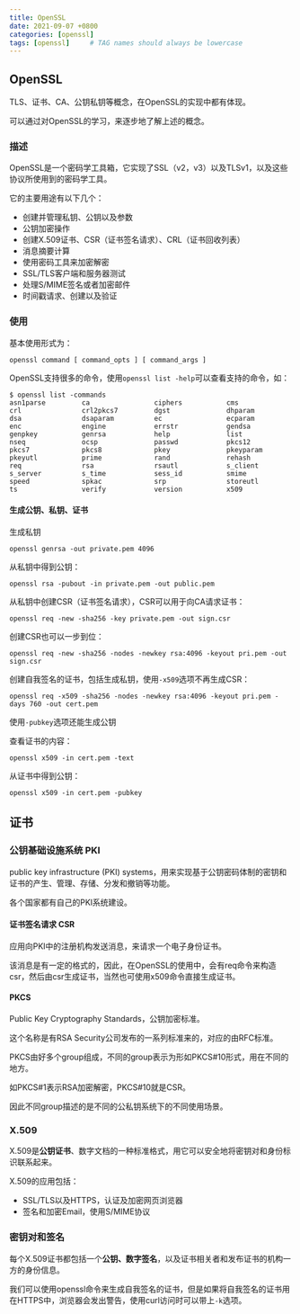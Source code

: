 ```yaml
---
title: OpenSSL
date: 2021-09-07 +0800
categories: [openssl]
tags: [openssl]     # TAG names should always be lowercase
---
```

## OpenSSL

TLS、证书、CA、公钥私钥等概念，在OpenSSL的实现中都有体现。

可以通过对OpenSSL的学习，来逐步地了解上述的概念。



### 描述

OpenSSL是一个密码学工具箱，它实现了SSL（v2，v3）以及TLSv1，以及这些协议所使用到的密码学工具。

它的主要用途有以下几个：

- 创建并管理私钥、公钥以及参数
- 公钥加密操作
- 创建X.509证书、CSR（证书签名请求）、CRL（证书回收列表）
- 消息摘要计算
- 使用密码工具来加密解密
- SSL/TLS客户端和服务器测试
- 处理S/MIME签名或者加密邮件
- 时间戳请求、创建以及验证



### 使用

基本使用形式为：

```
openssl command [ command_opts ] [ command_args ]
```

OpenSSL支持很多的命令，使用`openssl list -help`可以查看支持的命令，如：

```
$ openssl list -commands
asn1parse         ca                ciphers           cms               
crl               crl2pkcs7         dgst              dhparam           
dsa               dsaparam          ec                ecparam           
enc               engine            errstr            gendsa            
genpkey           genrsa            help              list              
nseq              ocsp              passwd            pkcs12            
pkcs7             pkcs8             pkey              pkeyparam         
pkeyutl           prime             rand              rehash            
req               rsa               rsautl            s_client          
s_server          s_time            sess_id           smime             
speed             spkac             srp               storeutl          
ts                verify            version           x509   
```

#### 生成公钥、私钥、证书

生成私钥

```
openssl genrsa -out private.pem 4096
```

从私钥中得到公钥：

```
openssl rsa -pubout -in private.pem -out public.pem
```

从私钥中创建CSR（证书签名请求），CSR可以用于向CA请求证书：

```
openssl req -new -sha256 -key private.pem -out sign.csr
```

创建CSR也可以一步到位：

```
openssl req -new -sha256 -nodes -newkey rsa:4096 -keyout pri.pem -out sign.csr
```

创建自我签名的证书，包括生成私钥，使用`-x509`选项不再生成CSR：

```
openssl req -x509 -sha256 -nodes -newkey rsa:4096 -keyout pri.pem -days 760 -out cert.pem
```

使用`-pubkey`选项还能生成公钥

查看证书的内容：

```
openssl x509 -in cert.pem -text
```

从证书中得到公钥：

```
openssl x509 -in cert.pem -pubkey
```





## 证书

### 公钥基础设施系统 PKI

public key infrastructure (PKI) systems，用来实现基于公钥密码体制的密钥和证书的产生、管理、存储、分发和撤销等功能。

各个国家都有自己的PKI系统建设。

#### 证书签名请求 CSR

应用向PKI中的注册机构发送消息，来请求一个电子身份证书。

该消息是有一定的格式的，因此，在OpenSSL的使用中，会有req命令来构造csr，然后由csr生成证书，当然也可使用x509命令直接生成证书。

#### PKCS 

Public Key Cryptography Standards，公钥加密标准。

这个名称是有RSA Security公司发布的一系列标准来的，对应的由RFC标准。

PKCS由好多个group组成，不同的group表示为形如PKCS#10形式，用在不同的地方。

如PKCS#1表示RSA加密解密，PKCS#10就是CSR。

因此不同group描述的是不同的公私钥系统下的不同使用场景。



### X.509

X.509是**公钥证书**、数字文档的一种标准格式，用它可以安全地将密钥对和身份标识联系起来。

X.509的应用包括：

- SSL/TLS以及HTTPS，认证及加密网页浏览器
- 签名和加密Email，使用S/MIME协议



### 密钥对和签名

每个X.509证书都包括一个**公钥、数字签名**，以及证书相关者和发布证书的机构一方的身份信息。

我们可以使用openssl命令来生成自我签名的证书，但是如果将自我签名的证书用在HTTPS中，浏览器会发出警告，使用curl访问时可以带上`-k`选项。



